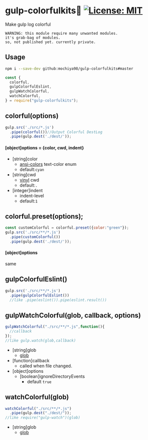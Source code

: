 ﻿# gulp-colorfulkits:lollipop: [![License: MIT](https://img.shields.io/badge/License-MIT-yellow.svg)](https://opensource.org/licenses/MIT)  
Make gulp log colorful
```
WARNING: this module require many unwanted modules.
it's grab-bag of modules.
so, not published yet. currently private.
```

## Usage
```sh
npm i --save-dev github:mochiya98/gulp-colorfulkits#master
```
```javascript
const {
  colorful,
  gulpColorfulEslint,
  gulpWatchColorful,
  watchColorful,
} = require("gulp-colorfulkits");
```

## colorful(options)
```javascript
gulp.src('./src/*.js')
  .pipe(colorful())//Output Colorful DestLog
  .pipe(gulp.dest('./dest/'));
```
#### [object]options = {color, cwd, indent}
- [string]color
  - [ansi-colors](https://github.com/doowb/ansi-colors) text-color enum
  - default:`cyan`
- [string]cwd
  - [vinyl](https://github.com/gulpjs/vinyl) cwd
  - default:`.`
- [integer]indent
  - indent-level
  - default:`1`

## colorful.preset(options);
```javascript
const customColorful = colorful.preset({color:"green"});
gulp.src('./src/**/*.js')
  .pipe(customColorful())
  .pipe(gulp.dest('./dest/'));
```
#### [object]options
same

## gulpColorfulEslint()
```javascript
gulp.src('./src/**/*.js')
  .pipe(gulpColorfulEslint())
  //like .pipe(eslint()).pipe(eslint.result())
```

## gulpWatchColorful(glob, callback, options)
```javascript
gulpWatchColorful("./src/**/*.js",function(){
  //callback
});
//like gulp.watch(glob,callback)
```
- [string]glob
  - [glob]([https://github.com/isaacs/node-glob)
- [function]callback
  - called when file changed.
- [object]options
  - [boolean]ignoreDirectoryEvents
    - default `true`


## watchColorful(glob)
```javascript
watchColorful("./src/**/*.js")
  .pipe(gulp.dest("./dest/"));
//like require("gulp-watch")(glob)
```
- [string]glob
  - [glob]([https://github.com/isaacs/node-glob)


